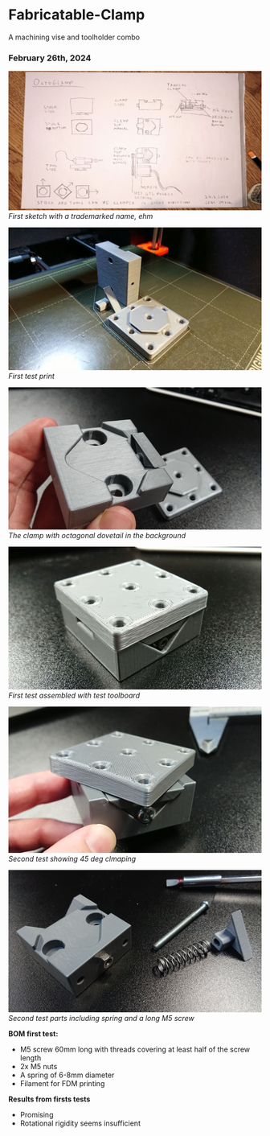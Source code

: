 # Fabricatable-Clamp
A machining vise and toolholder combo

### February 26th, 2024

![](img/24.2.2024-sketch.jpg)
*First sketch with a trademarked name, ehm*

![](img/first-test-print.jpg)
*First test print*

![](img/first-test-clamp.jpg)
*The clamp with octagonal dovetail in the background*

![](img/first-test-assembled.jpg)
*First test assembled with test toolboard*

![](img/second-test-clamp-45deg.jpg)
*Second test showing 45 deg clmaping*

![](img/second-test-parts.jpg)
*Second test parts including spring and a long M5 screw*

**BOM first test:**

 - M5 screw 60mm long with threads covering at least half of the screw length
 - 2x M5 nuts
 - A spring of 6-8mm diameter
 - Filament for FDM printing
 
 **Results from firsts tests**
 
 - Promising
 - Rotational rigidity seems insufficient
